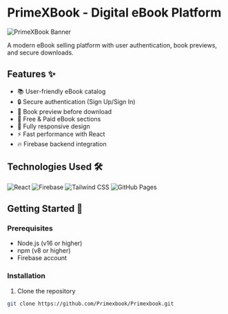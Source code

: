 # PrimeXBook - Digital eBook Platform

![PrimeXBook Banner](https://via.placeholder.com/1200x400?text=PrimeXBook+eBook+Platform)

A modern eBook selling platform with user authentication, book previews, and secure downloads.

## Features ✨

- 📚 User-friendly eBook catalog
- 🔒 Secure authentication (Sign Up/Sign In)
- 👀 Book preview before download
- 🛒 Free & Paid eBook sections
- 📱 Fully responsive design
- ⚡ Fast performance with React
- 🔥 Firebase backend integration

## Technologies Used 🛠️

![React](https://img.shields.io/badge/React-20232A?style=for-the-badge&logo=react&logoColor=61DAFB)
![Firebase](https://img.shields.io/badge/Firebase-039BE5?style=for-the-badge&logo=Firebase&logoColor=white)
![Tailwind CSS](https://img.shields.io/badge/Tailwind_CSS-38B2AC?style=for-the-badge&logo=tailwind-css&logoColor=white)
![GitHub Pages](https://img.shields.io/badge/GitHub_Pages-222222?style=for-the-badge&logo=github&logoColor=white)

## Getting Started 🚀

### Prerequisites
- Node.js (v16 or higher)
- npm (v8 or higher)
- Firebase account

### Installation
1. Clone the repository
```bash
git clone https://github.com/Primexbook/Primexbook.git

